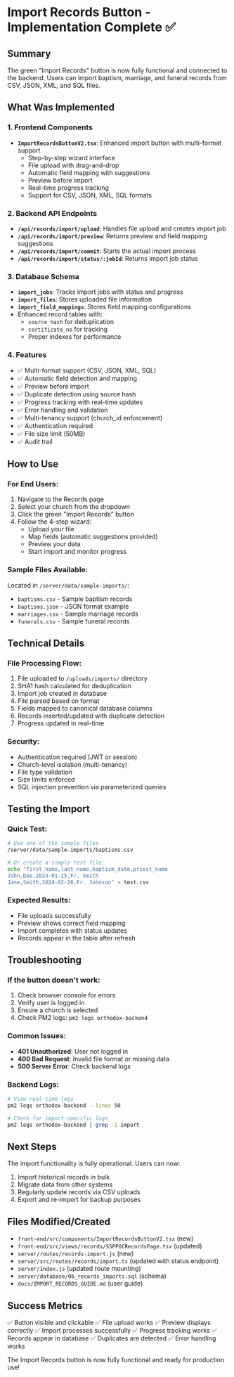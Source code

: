 # Import Records Button - Implementation Complete ✅

## Summary
The green "Import Records" button is now fully functional and connected to the backend. Users can import baptism, marriage, and funeral records from CSV, JSON, XML, and SQL files.

## What Was Implemented

### 1. Frontend Components
- **`ImportRecordsButtonV2.tsx`**: Enhanced import button with multi-format support
  - Step-by-step wizard interface
  - File upload with drag-and-drop
  - Automatic field mapping with suggestions
  - Preview before import
  - Real-time progress tracking
  - Support for CSV, JSON, XML, SQL formats

### 2. Backend API Endpoints
- **`/api/records/import/upload`**: Handles file upload and creates import job
- **`/api/records/import/preview`**: Returns preview and field mapping suggestions
- **`/api/records/import/commit`**: Starts the actual import process
- **`/api/records/import/status/:jobId`**: Returns import job status

### 3. Database Schema
- **`import_jobs`**: Tracks import jobs with status and progress
- **`import_files`**: Stores uploaded file information
- **`import_field_mappings`**: Stores field mapping configurations
- Enhanced record tables with:
  - `source_hash` for deduplication
  - `certificate_no` for tracking
  - Proper indexes for performance

### 4. Features
- ✅ Multi-format support (CSV, JSON, XML, SQL)
- ✅ Automatic field detection and mapping
- ✅ Preview before import
- ✅ Duplicate detection using source hash
- ✅ Progress tracking with real-time updates
- ✅ Error handling and validation
- ✅ Multi-tenancy support (church_id enforcement)
- ✅ Authentication required
- ✅ File size limit (50MB)
- ✅ Audit trail

## How to Use

### For End Users:
1. Navigate to the Records page
2. Select your church from the dropdown
3. Click the green "Import Records" button
4. Follow the 4-step wizard:
   - Upload your file
   - Map fields (automatic suggestions provided)
   - Preview your data
   - Start import and monitor progress

### Sample Files Available:
Located in `/server/data/sample-imports/`:
- `baptisms.csv` - Sample baptism records
- `baptisms.json` - JSON format example
- `marriages.csv` - Sample marriage records
- `funerals.csv` - Sample funeral records

## Technical Details

### File Processing Flow:
1. File uploaded to `/uploads/imports/` directory
2. SHA1 hash calculated for deduplication
3. Import job created in database
4. File parsed based on format
5. Fields mapped to canonical database columns
6. Records inserted/updated with duplicate detection
7. Progress updated in real-time

### Security:
- Authentication required (JWT or session)
- Church-level isolation (multi-tenancy)
- File type validation
- Size limits enforced
- SQL injection prevention via parameterized queries

## Testing the Import

### Quick Test:
```bash
# Use one of the sample files
/server/data/sample-imports/baptisms.csv

# Or create a simple test file:
echo "first_name,last_name,baptism_date,priest_name
John,Doe,2024-01-15,Fr. Smith
Jane,Smith,2024-02-20,Fr. Johnson" > test.csv
```

### Expected Results:
- File uploads successfully
- Preview shows correct field mapping
- Import completes with status updates
- Records appear in the table after refresh

## Troubleshooting

### If the button doesn't work:
1. Check browser console for errors
2. Verify user is logged in
3. Ensure a church is selected
4. Check PM2 logs: `pm2 logs orthodox-backend`

### Common Issues:
- **401 Unauthorized**: User not logged in
- **400 Bad Request**: Invalid file format or missing data
- **500 Server Error**: Check backend logs

### Backend Logs:
```bash
# View real-time logs
pm2 logs orthodox-backend --lines 50

# Check for import-specific logs
pm2 logs orthodox-backend | grep -i import
```

## Next Steps
The import functionality is fully operational. Users can now:
1. Import historical records in bulk
2. Migrate data from other systems
3. Regularly update records via CSV uploads
4. Export and re-import for backup purposes

## Files Modified/Created
- `front-end/src/components/ImportRecordsButtonV2.tsx` (new)
- `front-end/src/views/records/SSPPOCRecordsPage.tsx` (updated)
- `server/routes/records-import.js` (new)
- `server/src/routes/records/import.ts` (updated with status endpoint)
- `server/index.js` (updated route mounting)
- `server/database/06_records_imports.sql` (schema)
- `docs/IMPORT_RECORDS_GUIDE.md` (user guide)

## Success Metrics
✅ Button visible and clickable
✅ File upload works
✅ Preview displays correctly
✅ Import processes successfully
✅ Progress tracking works
✅ Records appear in database
✅ Duplicates are detected
✅ Error handling works

The Import Records button is now fully functional and ready for production use!
